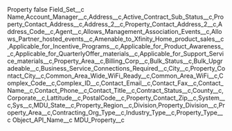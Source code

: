 <?xml version="1.0" encoding="UTF-8"?>
<CustomMetadata xmlns="http://soap.sforce.com/2006/04/metadata" xmlns:xsi="http://www.w3.org/2001/XMLSchema-instance" xmlns:xsd="http://www.w3.org/2001/XMLSchema">
    <label>Property</label>
    <protected>false</protected>
    <values>
        <field>Field_Set__c</field>
        <value xsi:type="xsd:string">Name,Account_Manager__c,Address__c,Active_Contract_Sub_Status__c,Property_Contact_Address__c,Address_2__c,Property_Contact_Address_2__c,Address_Code__c,Agent__c,Allows_Management_Association_Events__c,Allows_Partner_hosted_events__c,Amenable_to_Xfinity_Home_product_sales__c,Applicable_for_Incentive_Programs__c,Applicable_for_Product_Awareness__c,Applicable_for_QuarterlyOffer_materials__c,Applicable_for_Support_Service_materials__c,Property_Area__c,Billing_Corp__c,Bulk_Status__c,Bulk_Upgradeable__c,Business_Service_Connections_Required__c,City__c,Property_Contact_City__c,Common_Area_Wide_WiFi_Ready__c,Common_Area_WiFi__c,Complex_Code__c,Complex_ID__c,Contact_Email__c,Contact_Fax__c,Contact_Name__c,Contact_Phone__c,Contact_Title__c,Contract_Status__c,County__c,Corporate__c,Lattitude__c,PostalCode__c,Property_Contact_Zip__c,System__c,Sys__c,MDU_State__c,Property_Region__c,Division,Property_Division__c,Property_Area__c,Contracting_Org_Type__c,Industry_Type__c,Property_Type__c</value>
    </values>
    <values>
        <field>Object_API_Name__c</field>
        <value xsi:type="xsd:string">MDU_Property__c</value>
    </values>
</CustomMetadata>
